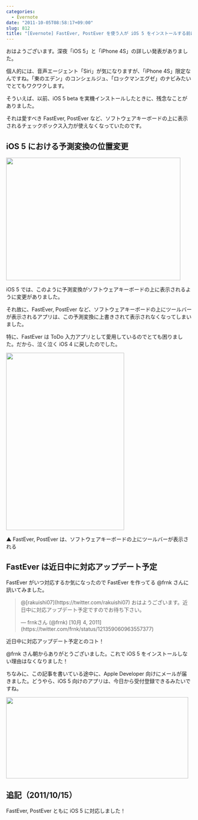 ```yaml
---
categories:
  - Evernote
date: "2011-10-05T08:58:17+09:00"
slug: 812
title: "[Evernote] FastEver, PostEver を使う人が iOS 5 をインストールする前に気を付けておきたいコト"
---
```


おはようございます。深夜「iOS 5」と「iPhone 4S」の詳しい発表がありました。

個人的には、音声エージェント「Siri」が気になりますが、「iPhone 4S」限定なんですね。「東のエデン」のコンシェルジュ、「ロックマンエグゼ」のナビみたいでとてもワクワクします。

そういえば、以前、iOS 5 beta を実機インストールしたときに、残念なことがありました。

それは愛すべき FastEver, PostEver など、ソフトウェアキーボードの上に表示されるチェックボックス入力が使えなくなっていたのです。

<app id="364580273" title="FastEver 1.9（￥170）" src="http://a2.mzstatic.com/us/r1000/109/Purple/d5/30/30/mzl.efyvlpba.100x100-75.png">

## iOS 5 における予測変換の位置変更

<img alt="" src="/images/2011/10/0812_1.jpg" width="473" height="332">

iOS 5 では、このように予測変換がソフトウェアキーボードの上に表示されるように変更がありました。

それ故に、FastEver, PostEver など、ソフトウェアキーボードの上にツールバーが表示されるアプリは、この予測変換に上書きされて表示されなくなってしまいました。

特に、FastEver は ToDo 入力アプリとして愛用しているのでとても困りました。だから、泣く泣く iOS 4 に戻したのでした。

<img alt="" src="/images/2011/10/0812_2.jpg" width="320" height="480">

▲ FastEver, PostEver は、ソフトウェアキーボードの上にツールバーが表示される

## FastEver は近日中に対応アップデート予定

FastEver がいつ対応するか気になったので FastEver を作ってる @frnk さんに訊いてみました。

<blockquote class="twitter-tweet" data-in-reply-to="121344940029657088" lang="ja"><p>@[rakuishi07](https://twitter.com/rakuishi07) おはようございます。近日中に対応アップデート予定ですのでお待ち下さい。</p>&mdash; frnkさん (@frnk) [10月 4, 2011](https://twitter.com/frnk/status/121359060963557377)</blockquote>

近日中に対応アップデート予定とのコト！

@frnk さん朝からありがとうございました。これで iOS 5 をインストールしない理由はなくなりました！

ちなみに、この記事を書いている途中に、Apple Developer 向けにメールが届きました。どうやら、iOS 5 向けのアプリは、今日から受付登録できるみたいですね。

<img alt="" src="/images/2011/10/0812_3.jpg" width="494" height="220">

## 追記（2011/10/15）

FastEver, PostEver ともに iOS 5 に対応しました！
